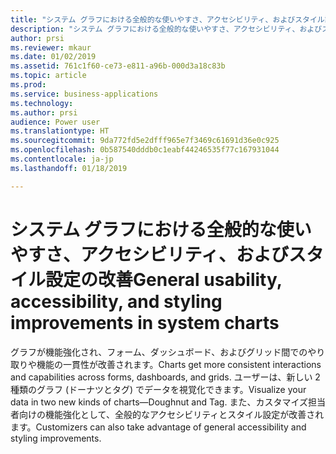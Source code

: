 ```yaml
---
title: "システム グラフにおける全般的な使いやすさ、アクセシビリティ、およびスタイル設定の改善"
description: "システム グラフにおける全般的な使いやすさ、アクセシビリティ、およびスタイル設定の改善"
author: prsi
ms.reviewer: mkaur
ms.date: 01/02/2019
ms.assetid: 761c1f60-ce73-e811-a96b-000d3a18c83b
ms.topic: article
ms.prod: 
ms.service: business-applications
ms.technology: 
ms.author: prsi
audience: Power user
ms.translationtype: HT
ms.sourcegitcommit: 9da772fd5e2dfff965e7f3469c61691d36e0c925
ms.openlocfilehash: 0b587540dddb0c1eabf44246535f77c167931044
ms.contentlocale: ja-jp
ms.lasthandoff: 01/18/2019

---
```

# <a name="general-usability-accessibility-and-styling-improvements-in-system-charts"></a><span data-ttu-id="6e4f2-103">システム グラフにおける全般的な使いやすさ、アクセシビリティ、およびスタイル設定の改善</span><span class="sxs-lookup"><span data-stu-id="6e4f2-103">General usability, accessibility, and styling improvements in system charts</span></span>




<span data-ttu-id="6e4f2-104">グラフが機能強化され、フォーム、ダッシュボード、およびグリッド間でのやり取りや機能の一貫性が改善されます。</span><span class="sxs-lookup"><span data-stu-id="6e4f2-104">Charts get more consistent interactions and capabilities across forms, dashboards, and grids.</span></span> <span data-ttu-id="6e4f2-105">ユーザーは、新しい 2 種類のグラフ (ドーナツとタグ) でデータを視覚化できます。</span><span class="sxs-lookup"><span data-stu-id="6e4f2-105">Visualize your data in two new kinds of charts—Doughnut and Tag.</span></span> <span data-ttu-id="6e4f2-106">また、カスタマイズ担当者向けの機能強化として、全般的なアクセシビリティとスタイル設定が改善されます。</span><span class="sxs-lookup"><span data-stu-id="6e4f2-106">Customizers can also take advantage of general accessibility and styling improvements.</span></span>


